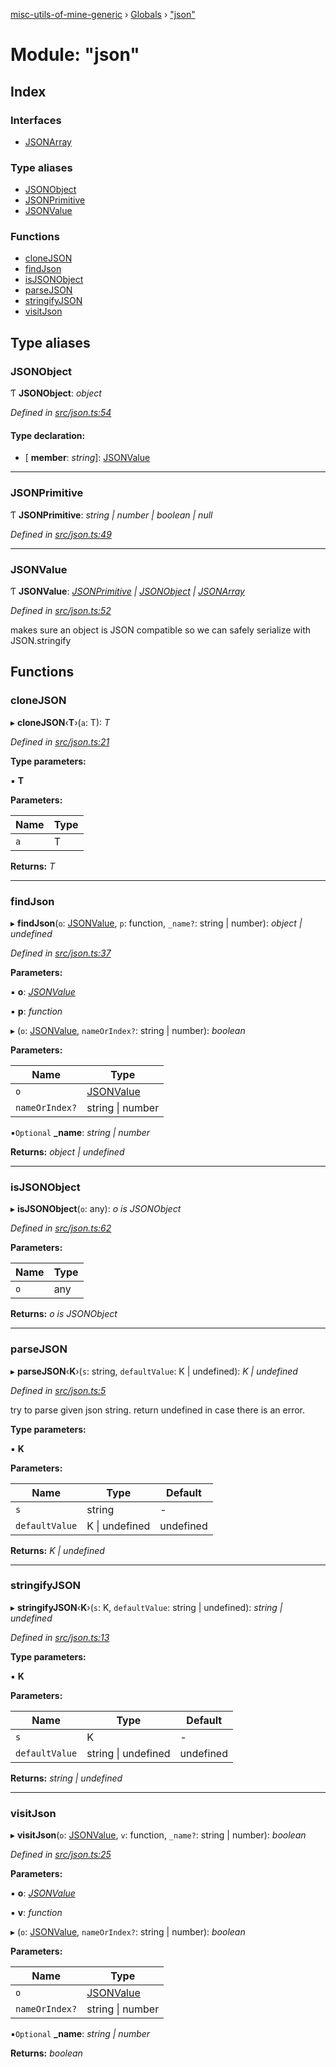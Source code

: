 [misc-utils-of-mine-generic](../README.md) › [Globals](../globals.md) › ["json"](_json_.md)

# Module: "json"

## Index

### Interfaces

* [JSONArray](../interfaces/_json_.jsonarray.md)

### Type aliases

* [JSONObject](_json_.md#jsonobject)
* [JSONPrimitive](_json_.md#jsonprimitive)
* [JSONValue](_json_.md#jsonvalue)

### Functions

* [cloneJSON](_json_.md#clonejson)
* [findJson](_json_.md#findjson)
* [isJSONObject](_json_.md#isjsonobject)
* [parseJSON](_json_.md#parsejson)
* [stringifyJSON](_json_.md#stringifyjson)
* [visitJson](_json_.md#visitjson)

## Type aliases

###  JSONObject

Ƭ **JSONObject**: *object*

*Defined in [src/json.ts:54](https://github.com/cancerberoSgx/misc-utils-of-mine/blob/8ac077d/misc-utils-of-mine-generic/src/json.ts#L54)*

#### Type declaration:

* \[ **member**: *string*\]: [JSONValue](_json_.md#jsonvalue)

___

###  JSONPrimitive

Ƭ **JSONPrimitive**: *string | number | boolean | null*

*Defined in [src/json.ts:49](https://github.com/cancerberoSgx/misc-utils-of-mine/blob/8ac077d/misc-utils-of-mine-generic/src/json.ts#L49)*

___

###  JSONValue

Ƭ **JSONValue**: *[JSONPrimitive](_json_.md#jsonprimitive) | [JSONObject](_json_.md#jsonobject) | [JSONArray](../interfaces/_json_.jsonarray.md)*

*Defined in [src/json.ts:52](https://github.com/cancerberoSgx/misc-utils-of-mine/blob/8ac077d/misc-utils-of-mine-generic/src/json.ts#L52)*

makes sure an object is JSON compatible so we can safely serialize with JSON.stringify

## Functions

###  cloneJSON

▸ **cloneJSON**‹**T**›(`a`: T): *T*

*Defined in [src/json.ts:21](https://github.com/cancerberoSgx/misc-utils-of-mine/blob/8ac077d/misc-utils-of-mine-generic/src/json.ts#L21)*

**Type parameters:**

▪ **T**

**Parameters:**

Name | Type |
------ | ------ |
`a` | T |

**Returns:** *T*

___

###  findJson

▸ **findJson**(`o`: [JSONValue](_json_.md#jsonvalue), `p`: function, `_name?`: string | number): *object | undefined*

*Defined in [src/json.ts:37](https://github.com/cancerberoSgx/misc-utils-of-mine/blob/8ac077d/misc-utils-of-mine-generic/src/json.ts#L37)*

**Parameters:**

▪ **o**: *[JSONValue](_json_.md#jsonvalue)*

▪ **p**: *function*

▸ (`o`: [JSONValue](_json_.md#jsonvalue), `nameOrIndex?`: string | number): *boolean*

**Parameters:**

Name | Type |
------ | ------ |
`o` | [JSONValue](_json_.md#jsonvalue) |
`nameOrIndex?` | string &#124; number |

▪`Optional`  **_name**: *string | number*

**Returns:** *object | undefined*

___

###  isJSONObject

▸ **isJSONObject**(`o`: any): *o is JSONObject*

*Defined in [src/json.ts:62](https://github.com/cancerberoSgx/misc-utils-of-mine/blob/8ac077d/misc-utils-of-mine-generic/src/json.ts#L62)*

**Parameters:**

Name | Type |
------ | ------ |
`o` | any |

**Returns:** *o is JSONObject*

___

###  parseJSON

▸ **parseJSON**‹**K**›(`s`: string, `defaultValue`: K | undefined): *K | undefined*

*Defined in [src/json.ts:5](https://github.com/cancerberoSgx/misc-utils-of-mine/blob/8ac077d/misc-utils-of-mine-generic/src/json.ts#L5)*

try to parse given json string. return undefined in case there is an error.

**Type parameters:**

▪ **K**

**Parameters:**

Name | Type | Default |
------ | ------ | ------ |
`s` | string | - |
`defaultValue` | K &#124; undefined | undefined |

**Returns:** *K | undefined*

___

###  stringifyJSON

▸ **stringifyJSON**‹**K**›(`s`: K, `defaultValue`: string | undefined): *string | undefined*

*Defined in [src/json.ts:13](https://github.com/cancerberoSgx/misc-utils-of-mine/blob/8ac077d/misc-utils-of-mine-generic/src/json.ts#L13)*

**Type parameters:**

▪ **K**

**Parameters:**

Name | Type | Default |
------ | ------ | ------ |
`s` | K | - |
`defaultValue` | string &#124; undefined | undefined |

**Returns:** *string | undefined*

___

###  visitJson

▸ **visitJson**(`o`: [JSONValue](_json_.md#jsonvalue), `v`: function, `_name?`: string | number): *boolean*

*Defined in [src/json.ts:25](https://github.com/cancerberoSgx/misc-utils-of-mine/blob/8ac077d/misc-utils-of-mine-generic/src/json.ts#L25)*

**Parameters:**

▪ **o**: *[JSONValue](_json_.md#jsonvalue)*

▪ **v**: *function*

▸ (`o`: [JSONValue](_json_.md#jsonvalue), `nameOrIndex?`: string | number): *boolean*

**Parameters:**

Name | Type |
------ | ------ |
`o` | [JSONValue](_json_.md#jsonvalue) |
`nameOrIndex?` | string &#124; number |

▪`Optional`  **_name**: *string | number*

**Returns:** *boolean*
